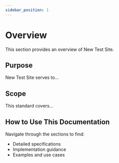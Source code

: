 ```yaml
---
sidebar_position: 1
---
```


# Overview

This section provides an overview of New Test Site.

## Purpose

New Test Site serves to...

## Scope

This standard covers...

## How to Use This Documentation

Navigate through the sections to find:
- Detailed specifications
- Implementation guidance
- Examples and use cases